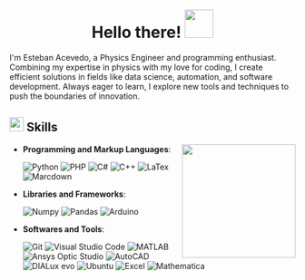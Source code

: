 
<h1 align="center"><b>Hello there! </b><img src="https://i.giphy.com/media/v1.Y2lkPTc5MGI3NjExbHNocHJkZTUwYmFvamp3dWx2bDUxOGdrb2NjcGgyYnljaDd6ZXI2dCZlcD12MV9pbnRlcm5hbF9naWZfYnlfaWQmY3Q9cw/yoy3m6VOUXcwSbgoGT/giphy.gif" width="50"></h1>
<!--  -->
</p>

I'm Esteban Acevedo, a Physics Engineer and programming enthusiast. Combining my expertise in physics with my love for coding, I create efficient solutions in fields like data science, automation, and software development. Always eager to learn, I explore new tools and techniques to push the boundaries of innovation. 

<!--  - Personal website [link](https://www.asd.com)-->
<!--  - I’m currently open for an Intern or a new job opportunity, this is [my resume](https://read.cv/0xabdulkhalid)-->

## <img src="https://media2.giphy.com/media/QssGEmpkyEOhBCb7e1/giphy.gif?cid=ecf05e47a0n3gi1bfqntqmob8g9aid1oyj2wr3ds3mg700bl&rid=giphy.gif" width ="25"><b> Skills</b>

<picture> <img align="right" src="https://i.giphy.com/media/v1.Y2lkPTc5MGI3NjExd3lnbzZjZ3ltZHlmNTQxanVhanBpaWVrdmxpOWE5MGNmZ3A2MHQxYiZlcD12MV9pbnRlcm5hbF9naWZfYnlfaWQmY3Q9cw/OP4C9oeeSVIrwgFNAk/giphy.gif" width =200px></picture>
<p align="right">

- **Programming and Markup Languages**:
    
    ![Python](https://img.shields.io/badge/Python-14354C.svg?logo=python&logoColor=white)
    ![PHP](https://img.shields.io/badge/php-%23777BB4)
    ![C#](https://img.shields.io/badge/C%23-%23452170)
    ![C++](https://img.shields.io/badge/C%2B%2B-%2300599C?logo=cplusplus)
    ![LaTex](https://img.shields.io/badge/LaTeX-008080.svg?logo=LaTeX&logoColor=white)
    ![Marcdown](https://img.shields.io/badge/Markdown-000000.svg?logo=markdown&logoColor=white)

- **Libraries and Frameworks**:

    ![Numpy](https://img.shields.io/badge/Numpy-013243.svg?logo=numpy&logoColor=white)
    ![Pandas](https://img.shields.io/badge/Pandas-150458.svg?logo=pandas&logoColor=white)
    ![Arduino](https://img.shields.io/badge/-Arduino-00979D?logo=Arduino&logoColor=white)

- **Softwares and Tools**:

    ![Git](https://img.shields.io/badge/Git-F05033.svg?logo=git&logoColor=white)
    ![Visual Studio Code](https://img.shields.io/badge/Visual%20Studio%20Code-0078d7.svg?logo=visual-studio-code&logoColor=white)
    ![MATLAB](https://img.shields.io/badge/MATLAB-%23396CB2)
    ![Ansys Optic Studio](https://img.shields.io/badge/Ansys%20Optic%20Studio-%23FFB71B)
    ![AutoCAD](https://img.shields.io/badge/AutoCAD-%23E51050?logo=autocad)
    ![DIALux evo](https://img.shields.io/badge/DIALux%20evo-%23000000)
    ![Ubuntu](https://img.shields.io/badge/Ubuntu-%23E95420)
    ![Excel](https://img.shields.io/badge/Excel-%23007C3C?logo=libreofficecalc)
    ![Mathematica](https://img.shields.io/badge/Mathematica-%23DD1100?logo=wolframmathematica)
    
</p>

</div>